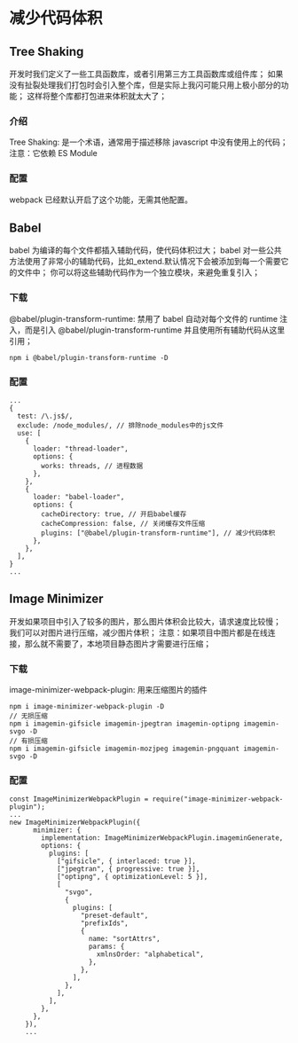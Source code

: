 # 减少代码体积

## Tree Shaking

开发时我们定义了一些工具函数库，或者引用第三方工具函数库或组件库；
如果没有扯裂处理我们打包时会引入整个库，但是实际上我闪可能只用上极小部分的功能；
这样将整个库都打包进来体积就太大了；

### 介绍

Tree Shaking: 是一个术语，通常用于描述移除 javascript 中没有使用上的代码；
注意：它依赖 ES Module

### 配置

webpack 已经默认开启了这个功能，无需其他配置。

## Babel

babel 为编译的每个文件都插入辅助代码，使代码体积过大；
babel 对一些公共方法使用了非常小的辅助代码，比如\_extend.默认情况下会被添加到每一个需要它的文件中；
你可以将这些辅助代码作为一个独立模块，来避免重复引入；

### 下载

@babel/plugin-transform-runtime: 禁用了 babel 自动对每个文件的 runtime 注入，而是引入
@babel/plugin-transform-runtime 并且使用所有辅助代码从这里引用；

```
npm i @babel/plugin-transform-runtime -D
```

### 配置

```
...
{
  test: /\.js$/,
  exclude: /node_modules/, // 排除node_modules中的js文件
  use: [
    {
      loader: "thread-loader",
      options: {
        works: threads, // 进程数据
      },
    },
    {
      loader: "babel-loader",
      options: {
        cacheDirectory: true, // 开启babel缓存
        cacheCompression: false, // 关闭缓存文件压缩
        plugins: ["@babel/plugin-transform-runtime"], // 减少代码体积
      },
    },
  ],
}
...
```

## Image Minimizer

开发如果项目中引入了较多的图片，那么图片体积会比较大，请求速度比较慢；
我们可以对图片进行压缩，减少图片体积；
注意：如果项目中图片都是在线连接，那么就不需要了，本地项目静态图片才需要进行压缩；

### 下载

image-minimizer-webpack-plugin: 用来压缩图片的插件

```
npm i image-minimizer-webpack-plugin -D
// 无损压缩
npm i imagemin-gifsicle imagemin-jpegtran imagemin-optipng imagemin-svgo -D
// 有损压缩
npm i imagemin-gifsicle imagemin-mozjpeg imagemin-pngquant imagemin-svgo -D
```

### 配置

```
const ImageMinimizerWebpackPlugin = require("image-minimizer-webpack-plugin");
...
new ImageMinimizerWebpackPlugin({
      minimizer: {
        implementation: ImageMinimizerWebpackPlugin.imageminGenerate,
        options: {
          plugins: [
            ["gifsicle", { interlaced: true }],
            ["jpegtran", { progressive: true }],
            ["optipng", { optimizationLevel: 5 }],
            [
              "svgo",
              {
                plugins: [
                  "preset-default",
                  "prefixIds",
                  {
                    name: "sortAttrs",
                    params: {
                      xmlnsOrder: "alphabetical",
                    },
                  },
                ],
              },
            ],
          ],
        },
      },
    }),
    ...
```
